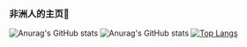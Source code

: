 ### 非洲人的主页👋
![Anurag's GitHub stats](https://github-readme-stats.vercel.app/api?username=ykz1018&show_icons=true&theme=transparent)
![Anurag's GitHub stats](https://github-readme-stats.vercel.app/api?username=ykz1018&show_icons=true)
[![Top Langs](https://github-readme-stats.vercel.app/api/top-langs/?username=ykz1018&layout=compact)](https://github.com/anuraghazra/github-readme-stats)
